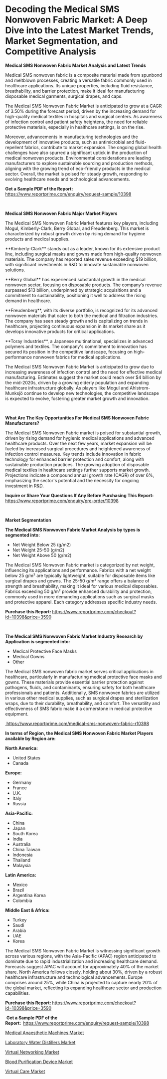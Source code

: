 <p><h1>Decoding the Medical SMS Nonwoven Fabric Market: A Deep Dive into the Latest Market Trends, Market Segmentation, and Competitive Analysis</h1></p><p><strong>Medical SMS Nonwoven Fabric Market Analysis and Latest Trends</strong></p>
<p><p>Medical SMS nonwoven fabric is a composite material made from spunbond and meltblown processes, creating a versatile fabric commonly used in healthcare applications. Its unique properties, including fluid resistance, breathability, and barrier protection, make it ideal for manufacturing disposable medical garments, surgical drapes, and caps.</p><p>The Medical SMS Nonwoven Fabric Market is anticipated to grow at a CAGR of 3.50% during the forecast period, driven by the increasing demand for high-quality medical textiles in hospitals and surgical centers. As awareness of infection control and patient safety heightens, the need for reliable protective materials, especially in healthcare settings, is on the rise. </p><p>Moreover, advancements in manufacturing technologies and the development of innovative products, such as antimicrobial and fluid-repellent fabrics, contribute to market expansion. The ongoing global health challenges have also spurred a significant uptick in the production of medical nonwoven products. Environmental considerations are leading manufacturers to explore sustainable sourcing and production methods, aligning with the growing trend of eco-friendly products in the medical sector. Overall, the market is poised for steady growth, responding to evolving healthcare needs and technological advancements.</p></p>
<p><strong>Get a Sample PDF of the Report:&nbsp;</strong> <a href="https://www.reportprime.com/enquiry/request-sample/10398?utm_campaign=1138&utm_medium=2&utm_source=Github&utm_content=ia&utm_term=02102024&utm_id=medical-sms-nonwoven-fabric">https://www.reportprime.com/enquiry/request-sample/10398</a></p>
<p>&nbsp;</p>
<p><strong>Medical SMS Nonwoven Fabric Major Market Players</strong></p>
<p><p>The Medical SMS Nonwoven Fabric Market features key players, including Mogul, Kimberly-Clark, Berry Global, and Freudenberg. This market is characterized by robust growth driven by rising demand for hygiene products and medical supplies.</p><p>**Kimberly-Clark** stands out as a leader, known for its extensive product line, including surgical masks and gowns made from high-quality nonwoven materials. The company has reported sales revenue exceeding $19 billion, with significant investments in R&D to innovate sustainable nonwoven solutions.</p><p>**Berry Global** has experienced substantial growth in the medical nonwoven sector, focusing on disposable products. The company’s revenue surpassed $13 billion, underpinned by strategic acquisitions and a commitment to sustainability, positioning it well to address the rising demand in healthcare.</p><p>**Freudenberg**, with its diverse portfolio, is recognized for its advanced nonwoven materials that cater to both the medical and filtration industries. The company has seen steady growth and is capitalizing on trends in healthcare, projecting continuous expansion in its market share as it develops innovative products for critical applications.</p><p>**Toray Industries**, a Japanese multinational, specializes in advanced polymers and textiles. The company's commitment to innovation has secured its position in the competitive landscape, focusing on high-performance nonwoven fabrics for medical applications.</p><p>The Medical SMS Nonwoven Fabric Market is anticipated to grow due to increasing awareness of infection control and the need for effective medical manufacturing. Estimates suggest the market could reach over $4 billion by the mid-2020s, driven by a growing elderly population and expanding healthcare infrastructure globally. As players like Mogul and Ahlstrom-Munksjö continue to develop new technologies, the competitive landscape is expected to evolve, fostering greater market growth and innovation.</p></p>
<p>&nbsp;</p>
<p><strong>What Are The Key Opportunities For Medical SMS Nonwoven Fabric Manufacturers?</strong></p>
<p><p>The Medical SMS Nonwoven Fabric market is poised for substantial growth, driven by rising demand for hygienic medical applications and advanced healthcare products. Over the next few years, market expansion will be fueled by increased surgical procedures and heightened awareness of infection control measures. Key trends include innovation in fabric technology for enhanced barrier protection and comfort, along with sustainable production practices. The growing adoption of disposable medical textiles in healthcare settings further supports market growth. Projections indicate a compound annual growth rate (CAGR) of over 6%, emphasizing the sector's potential and the necessity for ongoing investment in R&D.</p></p>
<p><strong>Inquire or Share Your Questions If Any Before Purchasing This Report:</strong> <a href="https://www.reportprime.com/enquiry/pre-order/10398?utm_campaign=1138&utm_medium=2&utm_source=Github&utm_content=ia&utm_term=02102024&utm_id=medical-sms-nonwoven-fabric">https://www.reportprime.com/enquiry/pre-order/10398</a></p>
<p>&nbsp;</p>
<p><strong>Market Segmentation</strong></p>
<p><strong>The Medical SMS Nonwoven Fabric Market Analysis by types is segmented into:</strong></p>
<p><ul><li>Net Weight Below 25 (g/m2)</li><li>Net Weight 25-50 (g/m2)</li><li>Net Weight Above 50 (g/m2)</li></ul></p>
<p><p>The Medical SMS Nonwoven Fabric market is categorized by net weight, influencing its applications and performance. Fabrics with a net weight below 25 g/m² are typically lightweight, suitable for disposable items like surgical drapes and gowns. The 25-50 g/m² range offers a balance of strength and breathability, making it ideal for various medical disposables. Fabrics exceeding 50 g/m² provide enhanced durability and protection, commonly used in more demanding applications such as surgical masks and protective apparel. Each category addresses specific industry needs.</p></p>
<p><strong>Purchase this Report:&nbsp;</strong><a href="https://www.reportprime.com/checkout?id=10398&price=3590&utm_campaign=1138&utm_medium=2&utm_source=Github&utm_content=ia&utm_term=02102024&utm_id=medical-sms-nonwoven-fabric">https://www.reportprime.com/checkout?id=10398&price=3590</a></p>
<p>&nbsp;</p>
<p><strong>The Medical SMS Nonwoven Fabric Market Industry Research by Application is segmented into:</strong></p>
<p><ul><li>Medical Protective Face Masks</li><li>Medical Gowns</li><li>Other</li></ul></p>
<p><p>The Medical SMS nonwoven fabric market serves critical applications in healthcare, particularly in manufacturing medical protective face masks and gowns. These materials provide essential barrier protection against pathogens, fluids, and contaminants, ensuring safety for both healthcare professionals and patients. Additionally, SMS nonwoven fabrics are utilized in various other medical supplies, such as surgical drapes and sterilization wraps, due to their durability, breathability, and comfort. The versatility and effectiveness of SMS fabric make it a cornerstone in medical protective equipment.</p></p>
<p><a href="https://www.reportprime.com/medical-sms-nonwoven-fabric-r10398?utm_campaign=1138&utm_medium=2&utm_source=Github&utm_content=ia&utm_term=02102024&utm_id=medical-sms-nonwoven-fabric">&nbsp;https://www.reportprime.com/medical-sms-nonwoven-fabric-r10398</a></p>
<p><strong>In terms of Region, the Medical SMS Nonwoven Fabric Market Players available by Region are:</strong></p>
<p>
    <p> <strong> North America: </strong>
        <ul>
            <li>United States</li>
            <li>Canada</li>
        </ul>
        </p> 
    <p> <strong> Europe: </strong>
        <ul>
            <li>Germany</li>
            <li>France</li>
            <li>U.K.</li>
            <li>Italy</li>
            <li>Russia</li>
        </ul>
        </p> 
    <p> <strong> Asia-Pacific: </strong>
        <ul>
            <li>China</li>
            <li>Japan</li>
            <li>South Korea</li>
            <li>India</li>
            <li>Australia</li>
            <li>China Taiwan</li>
            <li>Indonesia</li>
            <li>Thailand</li>
            <li>Malaysia</li>
        </ul>
        </p> 
    <p> <strong> Latin America: </strong>
        <ul>
            <li>Mexico</li>
            <li>Brazil</li>
            <li>Argentina Korea</li>
            <li>Colombia</li>
        </ul>
        </p> 
    <p> <strong> Middle East & Africa: </strong>
        <ul>
            <li>Turkey</li>
            <li>Saudi</li>
            <li>Arabia</li>
            <li>UAE</li>
            <li>Korea</li>
        </ul>
    </p>
    </p>
<p><p>The Medical SMS Nonwoven Fabric Market is witnessing significant growth across various regions, with the Asia-Pacific (APAC) region anticipated to dominate due to rapid industrialization and increasing healthcare demand. Forecasts suggest APAC will account for approximately 40% of the market share. North America follows closely, holding about 30%, driven by a robust healthcare infrastructure and technological advancements. Europe comprises around 25%, while China is projected to capture nearly 20% of the global market, reflecting its expanding healthcare sector and production capabilities.</p></p>
<p><strong>Purchase this Report: </strong><a href="https://www.reportprime.com/checkout?id=10398&price=3590&utm_campaign=1138&utm_medium=2&utm_source=Github&utm_content=ia&utm_term=02102024&utm_id=medical-sms-nonwoven-fabric">https://www.reportprime.com/checkout?id=10398&price=3590</a></p>
<p>&nbsp;<strong>Get a Sample PDF of the Report:&nbsp;&nbsp;</strong><a href="https://www.reportprime.com/enquiry/request-sample/10398?utm_campaign=1138&utm_medium=2&utm_source=Github&utm_content=ia&utm_term=02102024&utm_id=medical-sms-nonwoven-fabric">https://www.reportprime.com/enquiry/request-sample/10398</a></p>
<p><strong></strong></p>
<p><p><a href="https://issuu.com/reportprime-2/docs/medical-anaesthetic-machines-market_edfff8b4744d1a?utm_campaign=1138&utm_medium=2&utm_source=Github&utm_content=ia&utm_term=02102024&utm_id=medical-sms-nonwoven-fabric">Medical Anaesthetic Machines Market</a></p><p><a href="https://issuu.com/reportprime-2/docs/laboratory-water-distillers-market-_c763d5b67b8479?utm_campaign=1138&utm_medium=2&utm_source=Github&utm_content=ia&utm_term=02102024&utm_id=medical-sms-nonwoven-fabric">Laboratory Water Distillers Market</a></p><p><a href="https://www.linkedin.com/pulse/virtual-networking-market-global-share-ranking-overall-wrjcf?utm_campaign=1138&utm_medium=2&utm_source=Github&utm_content=ia&utm_term=02102024&utm_id=medical-sms-nonwoven-fabric">Virtual Networking Market</a></p><p><a href="https://github.com/GreisGjoni464/Market-Research-Report-List-1/blob/main/blood-purification-device-market.md?utm_campaign=1138&utm_medium=2&utm_source=Github&utm_content=ia&utm_term=02102024&utm_id=medical-sms-nonwoven-fabric">Blood Purification Device Market</a></p><p><a href="https://www.linkedin.com/pulse/what-influencing-future-virtual-care-market-insights-growth-bq2rf?utm_campaign=1138&utm_medium=2&utm_source=Github&utm_content=ia&utm_term=02102024&utm_id=medical-sms-nonwoven-fabric">Virtual Care Market</a></p></p>